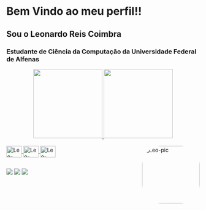 # Bem Vindo ao meu perfil!!
## Sou o Leonardo Reis Coimbra 
### Estudante de Ciência da Computação da Universidade Federal de Alfenas

<div align="center">
  <a href="https://github.com/LeonardoReisC">
  <img height="180em" src="https://github-readme-stats.vercel.app/api?username=LeonardoReisC&show_icons=true&theme=tokyonight&include_all_commits=true&count_private=true"/>
  <img height="180em" src="https://github-readme-stats.vercel.app/api/top-langs/?username=LeonardoReisC&layout=compact&langs_count=7&theme=tokyonight"/>
</div>
  
<div style="display: inline_block"><br>
  <img align="center" alt="Leo-C++" height="30" width="40" src="https://cdn.jsdelivr.net/gh/devicons/devicon/icons/cplusplus/cplusplus-original.svg">
  <img align="center" alt="Leo-Java" height="30" width="40" src="https://cdn.jsdelivr.net/gh/devicons/devicon/icons/java/java-original-wordmark.svg">
  <img align="center" alt="Leo-Haskell" height="30" width="40" src="https://cdn.jsdelivr.net/gh/devicons/devicon/icons/haskell/haskell-original.svg">
  
  <img align="right" alt="Leo-pic" height="150" style="border-radius:50px;" src="https://ezgif.com/reverse/ezgif-4-ecc46a8df4.gif">
</div>

  ##
  
 <div> 
  <a href="https://instagram.com/oleo.nardo" target="_blank"><img src="https://img.shields.io/badge/-Instagram-%23E4405F?style=for-the-badge&logo=instagram&logoColor=white" target="_blank"></a>
 <a href="https://discordapp.com/users/373125925656592384/" target="_blank"><img src="https://img.shields.io/badge/Discord-7289DA?style=for-the-badge&logo=discord&logoColor=white" target="_blank"></a> 
  <a href = "mailto:leozinho84@gmail.com"><img src="https://img.shields.io/badge/-Gmail-%23333?style=for-the-badge&logo=gmail&logoColor=white" target="_blank"></a>
</div>
  
<!--
**LeonardoReisC/LeonardoReisC** is a ✨ _special_ ✨ repository because its `README.md` (this file) appears on your GitHub profile.

Here are some ideas to get you started:

- 🔭 I’m currently working on ...
- 🌱 I’m currently learning ...
- 👯 I’m looking to collaborate on ...
- 🤔 I’m looking for help with ...
- 💬 Ask me about ...
- 📫 How to reach me: ...
- 😄 Pronouns: ...
- ⚡ Fun fact: ...
-->

